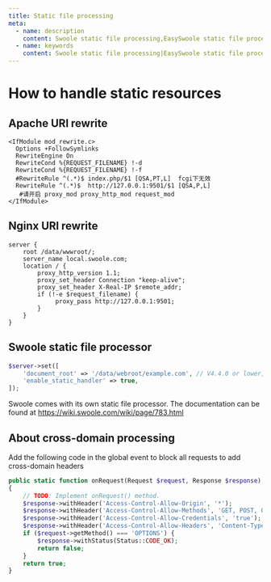```yaml
---
title: Static file processing
meta:
  - name: description
    content: Swoole static file processing,EasySwoole static file processing
  - name: keywords
    content: Swoole static file processing|EasySwoole static file processing
---
```



# How to handle static resources
## Apache URl rewrite
```apacheconf
<IfModule mod_rewrite.c>
  Options +FollowSymlinks
  RewriteEngine On
  RewriteCond %{REQUEST_FILENAME} !-d
  RewriteCond %{REQUEST_FILENAME} !-f
  #RewriteRule ^(.*)$ index.php/$1 [QSA,PT,L]  fcgi下无效
  RewriteRule ^(.*)$  http://127.0.0.1:9501/$1 [QSA,P,L]
   #请开启 proxy_mod proxy_http_mod request_mod
</IfModule>
```

## Nginx URl rewrite
```nginx
server {
    root /data/wwwroot/;
    server_name local.swoole.com;
    location / {
        proxy_http_version 1.1;
        proxy_set_header Connection "keep-alive";
        proxy_set_header X-Real-IP $remote_addr;
        if (!-e $request_filename) {
             proxy_pass http://127.0.0.1:9501;
        }
    }
}
```
## Swoole static file processor
```php
$server->set([
    'document_root' => '/data/webroot/example.com', // V4.4.0 or lower, here must be an absolute path
    'enable_static_handler' => true,
]);
```
Swoole comes with its own static file processor. The documentation can be found at https://wiki.swoole.com/wiki/page/783.html

## About cross-domain processing

Add the following code in the global event to block all requests to add cross-domain headers

```php
public static function onRequest(Request $request, Response $response): bool
{
    // TODO: Implement onRequest() method.
    $response->withHeader('Access-Control-Allow-Origin', '*');
    $response->withHeader('Access-Control-Allow-Methods', 'GET, POST, OPTIONS');
    $response->withHeader('Access-Control-Allow-Credentials', 'true');
    $response->withHeader('Access-Control-Allow-Headers', 'Content-Type, Authorization, X-Requested-With');
    if ($request->getMethod() === 'OPTIONS') {
        $response->withStatus(Status::CODE_OK);
        return false;
    }
    return true;
}
```